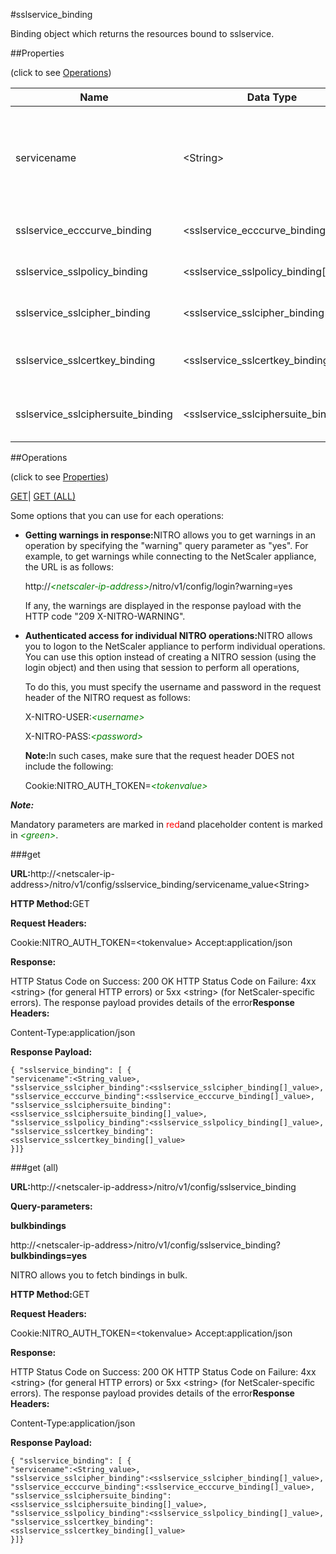 #sslservice_binding

Binding object which returns the resources bound to sslservice.


##Properties 
<span>(click to see [Operations](#opera))</span>


<table><thead><tr><th>Name</th><th>Data Type</th><th>Permissions</th><th>Description</th></tr></thead><tbody><tr><td>servicename</td><td>&lt;String></td><td>Read-write</td><td>Name of the SSL service for which to show detailed information.<br>Minimum length = 1</td></tr><tr><td>sslservice_ecccurve_binding</td><td>&lt;sslservice_ecccurve_binding[]></td><td>Read-only</td><td>ecccurve that can be bound to sslservice.</td></tr><tr><td>sslservice_sslpolicy_binding</td><td>&lt;sslservice_sslpolicy_binding[]></td><td>Read-only</td><td>sslpolicy that can be bound to sslservice.</td></tr><tr><td>sslservice_sslcipher_binding</td><td>&lt;sslservice_sslcipher_binding[]></td><td>Read-only</td><td>sslcipher that can be bound to sslservice.</td></tr><tr><td>sslservice_sslcertkey_binding</td><td>&lt;sslservice_sslcertkey_binding[]></td><td>Read-only</td><td>sslcertkey that can be bound to sslservice.</td></tr><tr><td>sslservice_sslciphersuite_binding</td><td>&lt;sslservice_sslciphersuite_binding[]></td><td>Read-only</td><td>sslciphersuite that can be bound to sslservice.</td></tr></tbody></table>
##Operations 
<span>(click to see [Properties](#prope))</span>


[GET]()| [GET (ALL)](#ge)


Some options that you can use for each operations:
<ul><li><p><b>Getting warnings in response:</b>NITRO allows you to get warnings in an operation by specifying the "warning" query parameter as "yes". For example, to get warnings while connecting to the NetScaler appliance, the URL is as follows:</p><p>http://<span style="color:green;font-style:italic;">&lt;netscaler-ip-address&gt;</span>/nitro/v1/config/login?warning=yes</p><p>If any, the warnings are displayed in the response payload with the HTTP code "209 X-NITRO-WARNING".</p></li><li><p><b>Authenticated access for individual NITRO operations:</b>NITRO allows you to logon to the NetScaler appliance to perform individual operations. You can use this option instead of creating a NITRO session (using the login object) and then using that session to perform all operations,</p><p>To do this, you must specify the username and password in the request header of the NITRO request as follows:</p><p>X-NITRO-USER:<span style="color:green;font-style:italic;">&lt;username&gt;</span></p><p>X-NITRO-PASS:<span style="color:green;font-style:italic;">&lt;password&gt;</span></p><p><b>Note:</b>In such cases, make sure that the request header DOES not include the following:</p><p>Cookie:NITRO_AUTH_TOKEN=<span style="color:green;font-style:italic;">&lt;tokenvalue&gt;</span></p></li></ul>



***Note:*** 
Mandatory parameters are marked in <span style="color:#FF0000;">red</span>and placeholder content is marked in <span style="color:green;font-style:italic">&lt;green&gt;</span>.

###get



<b>URL:</b>http://&lt;netscaler-ip-address&gt;/nitro/v1/config/sslservice_binding/servicename_value&lt;String&gt;
<b>HTTP Method:</b>GET
<b>Request Headers:</b>

Cookie:NITRO_AUTH_TOKEN=&lt;tokenvalue&gt;Accept:application/json

<b>Response:</b>
HTTP Status Code on Success: 200 OKHTTP Status Code on Failure: 4xx &lt;string&gt; (for general HTTP errors) or 5xx &lt;string&gt; (for NetScaler-specific errors). The response payload provides details of the error<b>Response Headers:</b>

Content-Type:application/json

<b>Response Payload: </b>```{ "sslservice_binding": [ {"servicename":<String_value>,"sslservice_sslcipher_binding":<sslservice_sslcipher_binding[]_value>,"sslservice_ecccurve_binding":<sslservice_ecccurve_binding[]_value>,"sslservice_sslciphersuite_binding":<sslservice_sslciphersuite_binding[]_value>,"sslservice_sslpolicy_binding":<sslservice_sslpolicy_binding[]_value>,"sslservice_sslcertkey_binding":<sslservice_sslcertkey_binding[]_value>}]}```



###get (all)



<b>URL:</b>http://&lt;netscaler-ip-address&gt;/nitro/v1/config/sslservice_binding
<b>Query-parameters:</b>
<b>bulkbindings</b>
http://&lt;netscaler-ip-address&gt;/nitro/v1/config/sslservice_binding?<b>bulkbindings=yes</b>
NITRO allows you to fetch bindings in bulk.



<b>HTTP Method:</b>GET
<b>Request Headers:</b>

Cookie:NITRO_AUTH_TOKEN=&lt;tokenvalue&gt;Accept:application/json

<b>Response:</b>
HTTP Status Code on Success: 200 OKHTTP Status Code on Failure: 4xx &lt;string&gt; (for general HTTP errors) or 5xx &lt;string&gt; (for NetScaler-specific errors). The response payload provides details of the error<b>Response Headers:</b>

Content-Type:application/json

<b>Response Payload: </b>```{ "sslservice_binding": [ {"servicename":<String_value>,"sslservice_sslcipher_binding":<sslservice_sslcipher_binding[]_value>,"sslservice_ecccurve_binding":<sslservice_ecccurve_binding[]_value>,"sslservice_sslciphersuite_binding":<sslservice_sslciphersuite_binding[]_value>,"sslservice_sslpolicy_binding":<sslservice_sslpolicy_binding[]_value>,"sslservice_sslcertkey_binding":<sslservice_sslcertkey_binding[]_value>}]}```



